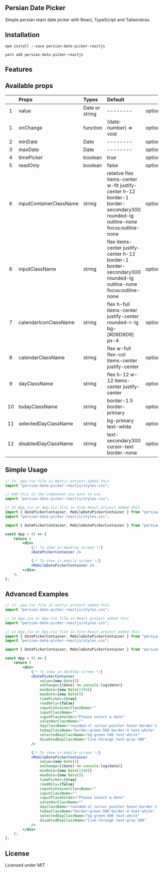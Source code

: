 ## Persian Date Picker

Simple persian react date picker with React, TypeScript and Tailwindcss.

## Installation

```
npm install --save persian-date-picker-reactjs

yarn add persian-date-picker-reactjs
```

## Features

## Available props

|     | Props                   | Types          | Default                                                                                                                      |          |
| :-: | :---------------------- | :------------- | :--------------------------------------------------------------------------------------------------------------------------- | :------: |
|  1  | value                   | Date or string | --------                                                                                                                     | optional |
|  1  | onChange                | function       | (date: number) => void                                                                                                       | optional |
|  2  | minDate                 | Date           | --------                                                                                                                     | optional |
|  3  | maxDate                 | Date           | --------                                                                                                                     | optional |
|  4  | timePicker              | boolean        | true                                                                                                                         | optional |
|  5  | readOnly                | boolean        | false                                                                                                                        | optional |
|  6  | inputContainerClassName | string         | relative flex items-center w-fit justify-center h-12 border-1 border-secondary300 rounded-lg outline-none focus:outline-none | optional |
|  6  | inputClassName          | string         | flex items-center justify-center h-12 border-1 border-secondary300 rounded-lg outline-none focus:outline-none                | optional |
|  7  | calendarIconClassName   | string         | flex h-full items-center justify-center rounded-r-lg bg-[#D9D9D9] px-4                                                       | optional |
|  8  | calendarClassName       | string         | flex w-full flex-col items-center justify-center                                                                             | optional |
|  9  | dayClassName            | string         | flex h-12 w-12 items-center justify-center                                                                                   | optional |
| 10  | todayClassName          | string         | border-1.5 border-primary                                                                                                    | optional |
| 11  | selectedDayClassName    | string         | bg-primary text-white                                                                                                        | optional |
| 12  | disabledDayClassName    | string         | text-secondary300 cursor-text border-none                                                                                    | optional |

## Simple Usage

```jsx
// In _app.tsx file in Nextjs project added this
import "persian-date-picker-reactjs/styles.css";

// Add this in the component you want to use
import "persian-date-picker-reactjs/styles.css";

// In App.jsx or App.tsx file in Vite React project added this
import { DatePickerContainer, MobileDatePickerContainer } from "persian-date-picker-reactjs";
import "persian-date-picker-reactjs/styles.css";
```

```jsx
import { DatePickerContainer, MobileDatePickerContainer } from "persian-date-picker-reactjs";

const App = () => {
	return (
		<div>
			{/* To show in desktop screen */}
			<DatePickerContainer />

			{/* To show in mobile screen */}
			<MobileDatePickerContainer />
		</div>
	);
};
```

## Advanced Examples

```jsx
// in _app.tsx file in nextjs project added this
import "persian-date-picker-reactjs/styles.css";

// in App.jsx or App.tsx file in React project added this
import "persian-date-picker-reactjs/styles.css";

// in App.jsx or App.tsx file in Vite React project added this
import { DatePickerContainer, MobileDatePickerContainer } from "persian-date-picker-reactjs/index.js";
import "persian-date-picker-reactjs/styles.css";
```

```jsx
import { DatePickerContainer, MobileDatePickerContainer } from "persian-date-picker-reactjs";

const App = () => {
	return (
		<div>
			{/* To show in desktop screen */}
			<DatePickerContainer
				value={new Date()}
				onChange={(date) => console.log(date)}
				minDate={new Date(1390)}
				maxDate={new Date()}
				timePicker={true}
				readOnly={false}
				inputContainerClassName=""
				inputClassName=""
				inputPlaceholder="Please select a date"
				calendarClassName=""
				dayClassName="rounded-xl cursor-pointer hover:border-1.5 hover:border-green-500"
				todayClassName="border-green-500 border-4 text-white"
				selectedDayClassName="bg-green-500 text-white"
				disabledDayClassName="line-through text-gray-300"
			/>

			{/* To show in mobile screen */}
			<MobileDatePickerContainer
				value={new Date()}
				onChange={(date) => console.log(date)}
				minDate={new Date(1390)}
				maxDate={new Date()}
				timePicker={true}
				readOnly={false}
				inputContainerClassName=""
				inputClassName=""
				inputPlaceholder="Please select a date"
				calendarClassName=""
				dayClassName="rounded-xl cursor-pointer hover:border-1.5 hover:border-green-500"
				todayClassName="border-green-500 border-4 text-white"
				selectedDayClassName="bg-green-500 text-white"
				disabledDayClassName="line-through text-gray-300"
			/>
		</div>
	);
};
```

## License

Licensed under MIT
